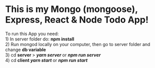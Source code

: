 <h1>This is my Mongo (mongoose), Express, React & Node Todo App!</h1>
<p>To run this App you need: <br>  
  1) In server folder do: <strong> npm install </strong> <br>
  2) Run mongod locally on your computer, then go to server folder and change <strong>db variable</strong> <br>
  3) cd <strong> server </strong> > <strong> <em> yarn server </em> </strong> or <strong> <em> npm run server </em></strong> <br>
  4) cd <strong> client </strong> <strong> <em> yarn start </em> </strong> or <strong> <em> npm run start </em> </strong> <br>
</p>
